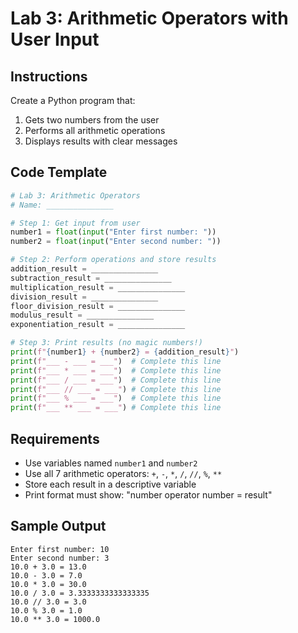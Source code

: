 # Lab 3: Arithmetic Operators with User Input

## Instructions
Create a Python program that:
1. Gets two numbers from the user
2. Performs all arithmetic operations 
3. Displays results with clear messages

## Code Template

```python
# Lab 3: Arithmetic Operators
# Name: _______________

# Step 1: Get input from user
number1 = float(input("Enter first number: "))
number2 = float(input("Enter second number: "))

# Step 2: Perform operations and store results
addition_result = _______________
subtraction_result = _______________
multiplication_result = _______________
division_result = _______________
floor_division_result = _______________
modulus_result = _______________
exponentiation_result = _______________

# Step 3: Print results (no magic numbers!)
print(f"{number1} + {number2} = {addition_result}")
print(f"___ - ___ = ___")  # Complete this line
print(f"___ * ___ = ___")  # Complete this line
print(f"___ / ___ = ___")  # Complete this line
print(f"___ // ___ = ___") # Complete this line
print(f"___ % ___ = ___")  # Complete this line
print(f"___ ** ___ = ___") # Complete this line
```

## Requirements
- Use variables named `number1` and `number2`
- Use all 7 arithmetic operators: `+`, `-`, `*`, `/`, `//`, `%`, `**`
- Store each result in a descriptive variable
- Print format must show: "number operator number = result"

## Sample Output
```
Enter first number: 10
Enter second number: 3
10.0 + 3.0 = 13.0
10.0 - 3.0 = 7.0
10.0 * 3.0 = 30.0
10.0 / 3.0 = 3.3333333333333335
10.0 // 3.0 = 3.0
10.0 % 3.0 = 1.0
10.0 ** 3.0 = 1000.0
```
